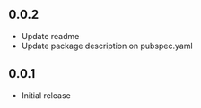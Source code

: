 ## 0.0.2

- Update readme
- Update package description on pubspec.yaml

## 0.0.1

- Initial release
